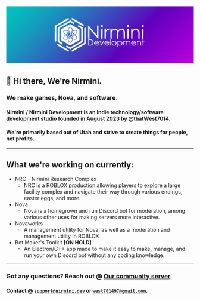 [![White Nirmini Development logo next to Nirmini(bold) Development on a gradient background](https://raw.githubusercontent.com/Nirmini/.github/refs/heads/main/assets/Nirmini-LargerBannerV2.png)](https://thatwest7014.pages.dev/Nirmini)
---
## :wave: Hi there, We're Nirmini.
### We make games, Nova, and software.
#### Nirmini / Nirmini Development is an Indie technology/software development studio founded in August 2023 by @thatWest7014.
#### We're primarily based out of Utah and strive to create things for people, not profits. 
---
## What we're working on currently:
- NRC - Nirmini Research Complex
  - NRC is a ROBLOX production allowing players to explore a large facility complex and navigate their way through various endings, easter eggs, and more.
- Nova
  - Nova is a homegrown and run Discord bot for moderation, among various other uses for making servers more interactive.
- Novaworks
  - A management utility for Nova, as well as a moderation and management utility in ROBLOX
- Bot Maker's Toolkit **[ON HOLD]**
  - An Electron/C++ app made to make it easy to make, manage, and run your own Discord bot without any coding knowledge.

---
### Got any questions? Reach out @ [Our community server](https://discord.gg/9Y7aZejzUH)
#### Contact @ [`support@nirmini.dev`](mailto:support@nirmini.dev) or [`west701497@gmail.com`](mailto:west701497@gmail.com).

